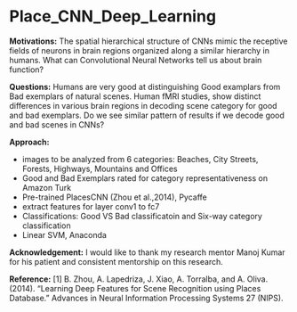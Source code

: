 # Place_CNN_Deep_Learning

**Motivations:**
The spatial hierarchical structure of CNNs mimic the receptive fields of neurons in brain regions organized along a similar hierarchy in humans. What can Convolutional Neural Networks tell us about brain function?

**Questions:**
Humans are very good at distinguishing Good examplars from Bad exemplars of natural scenes. Human fMRI studies, show distinct differences in various brain regions in decoding scene category for good and bad exemplars. Do we see similar pattern of results if we decode good and bad scenes in CNNs?

**Approach:**
- images to be analyzed from 6 categories: Beaches, City Streets, Forests, Highways, Mountains and Offices
- Good and Bad Exemplars rated for category representativeness on Amazon Turk
- Pre-trained PlacesCNN (Zhou et al.,2014), Pycaffe
- extract features for layer conv1 to fc7
- Classifications: Good VS Bad classificatoin and Six-way category classification
- Linear SVM, Anaconda

**Acknowledgement:**
I would like to thank my research mentor Manoj Kumar for his patient and consistent mentorship on this research. 

**Reference:**
[1] B. Zhou, A. Lapedriza, J. Xiao, A. Torralba, and A. Oliva. (2014). “Learning Deep Features for Scene Recognition using Places Database.” Advances in Neural Information Processing Systems 27 (NIPS).


